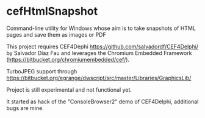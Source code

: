 # cefHtmlSnapshot

Command-line utility for Windows whose aim is to take snapshots of HTML pages and save them as images or PDF

This project requires CEF4Dephi  https://github.com/salvadordf/CEF4Delphi/ by Salvador Díaz Fau
and leverages the Chromium Embedded Framework (https://bitbucket.org/chromiumembedded/cef/).

TurboJPEG support through https://bitbucket.org/egrange/dwscript/src/master/Libraries/GraphicsLib/

Project is still experimental and not functional yet.

It started as hack of the "ConsoleBrowser2" demo of CEF4Delphi, additional bugs are mine.

